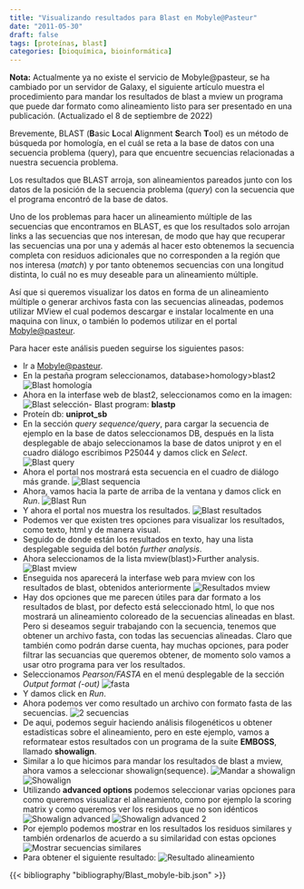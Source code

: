 ```yaml
---
title: "Visualizando resultados para Blast en Mobyle@Pasteur"
date: "2011-05-30"
draft: false
tags: [proteínas, blast]
categories: [bioquímica, bioinformática]
---
```


**Nota:** Actualmente ya no existe el servicio de Mobyle@pasteur, se ha cambiado por un servidor de Galaxy, el siguiente artículo muestra el procedimiento para mandar los resultados de blast a mview un programa que puede dar formato como alineamiento listo para ser presentado en una publicación. (Actualizado el 8 de septiembre de 2022)

Brevemente, BLAST (**B**asic **L**ocal **A**lignment **S**earch **T**ool) es un método de búsqueda por homología, en el cuál se reta a la base de datos con una secuencia problema (query), para que encuentre secuencias relacionadas a nuestra secuencia problema.

Los resultados que BLAST arroja, son alineamientos pareados junto con los datos de la posición de la secuencia problema (*query*) con la secuencia que el programa encontró de la base de datos.

Uno de los problemas para hacer un alineamiento múltiple de las secuencias que encontramos en BLAST, es que los resultados solo arrojan links a las secuencias que nos interesan, de modo que hay que recuperar las secuencias una por una y además al hacer esto obtenemos la secuencia completa con residuos adicionales que no corresponden a la región que nos interesa (*match*) y por tanto obtenemos secuencias con una longitud distinta, lo cuál no es muy deseable para un alineamiento múltiple.

Así que si queremos visualizar los datos en forma de un alineamiento múltiple o generar archivos fasta con las secuencias alineadas, podemos utilizar MView el cual podemos descargar e instalar localmente en una maquina con linux, o también lo podemos utilizar en el portal [Mobyle@pasteur](http://mobyle.pasteur.fr).

Para hacer este análisis pueden seguirse los siguientes pasos:

- Ir a [Mobyle@pasteur](http://mobyle.pasteur.fr).
- En la pestaña program seleccionamos, database>homology>blast2
![Blast homología](/img/blast_1.png#center)
- Ahora en la interfase web de blast2, seleccionamos como en la imagen: 
![Blast selección](/img/blast_2.png#center)- Blast program: __blastp__
- Proteín db: __uniprot_sb__
- En la sección _query sequence/query_, para cargar la secuencia de ejemplo en la base de datos seleccionamos DB, después en la lista desplegable de abajo seleccionamos la base de datos uniprot y en el cuadro diálogo escribimos P25044 y damos click en _Select_.
![Blast query](/img/blast_3.png#center)
- Ahora el portal nos mostrará esta secuencia en el cuadro de diálogo más grande.
![Blast sequencia](/img/blast_4.png#center)
- Ahora, vamos hacia la parte de arriba de la ventana y damos click en _Run_.
![Blast Run](/img/blast_5.png#center)
- Y ahora el portal nos muestra los resultados.
![Blast resultados](/img/blast_6.png#center)
- Podemos ver que existen tres opciones para visualizar los resultados, como texto, html y de manera visual.
- Seguido de donde están los resultados en texto, hay una lista desplegable seguida del botón _further analysis_.
- Ahora seleccionamos de la lista mview(blast)>Further analysis.
![Blast mview](/img/blast_7.png#center)
- Enseguida nos aparecerá la interfase web para mview con los resultados de blast, obtenidos anteriormente
![Resultados mview](/img/blast_8.png#center)
- Hay dos opciones que me parecen útiles para dar formato a los resultados de blast, por defecto está seleccionado html, lo que nos mostrará un alineamiento coloreado de la secuencias alineadas en blast. Pero si deseamos seguir trabajando con la secuencia, tenemos que obtener un archivo fasta, con todas las secuencias alineadas. Claro que también como podrán darse cuenta, hay muchas opciones, para poder filtrar las secuancias que queremos obtener, de momento solo vamos a usar otro programa para ver los resultados.
- Seleccionamos _Pearson/FASTA_ en el menú desplegable de la sección _Output format (-out)_ 
![fasta](/img/blast_9.png#center)
- Y damos click en _Run_.
- Ahora podemos ver como resultado un archivo con formato fasta de las secuencias.
![2 secuencias](/img/blast_10.png#center)
- De aqui, podemos seguir haciendo análisis filogenéticos u obtener estadísticas sobre el alineamiento, pero en este ejemplo, vamos a reformatear estos resultados con un programa de la suite __EMBOSS__, llamado __showalign__.
- Similar a lo que hicimos para mandar los resultados de blast a mview, ahora vamos a seleccionar showalign(sequence).
![Mandar a showalign](/img/blast_11.png#center)
![Showalign](/img/blast_12.png#center)
- Utilizando __advanced options__ podemos seleccionar varias opciones para como queremos visualizar el alineamiento, como por ejemplo la scoring matrix y como queremos ver los residuos que no son idénticos
![Showalign advanced](/img/blast_13.png#center)
![Showalign advanced 2](/img/blast_14.png#center)
- Por ejemplo podemos mostrar en los resultados los residuos similares y también ordenarlos de acuerdo a su similaridad con estas opciones
![Mostrar secuencias similares](/img/blast_15.png#center)
- Para obtener el siguiente resultado:
![Resultado alineamiento](/img/blast_16.png#center)

{{< bibliography "bibliography/Blast_mobyle-bib.json" >}}
